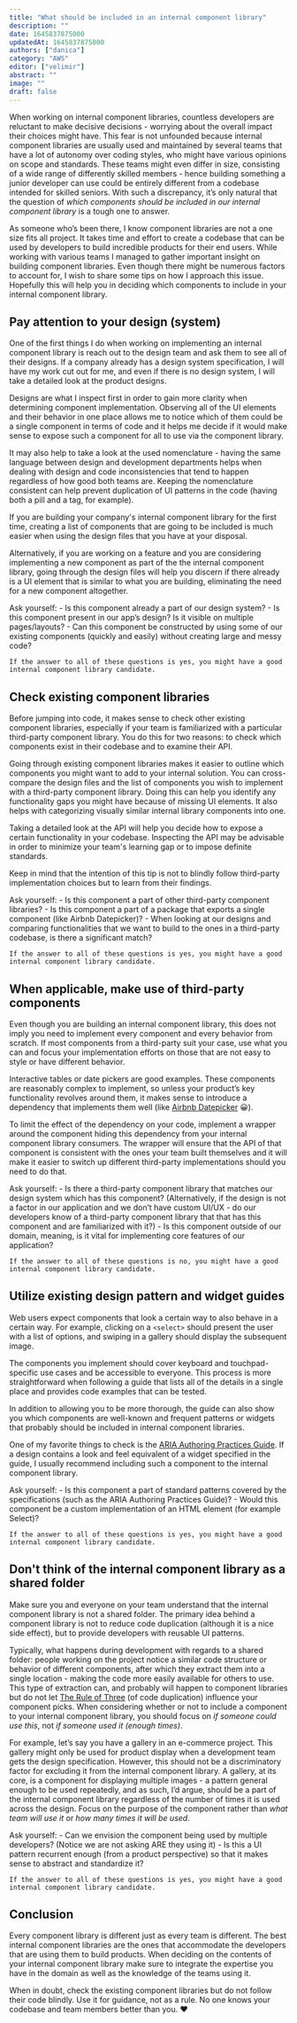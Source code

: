 ```yaml
---
title: "What should be included in an internal component library"
description: ""
date: 1645837875000
updatedAt: 1645837875000
authors: ["danica"]
category: "AWS"
editor: ["velimir"]
abstract: ""
image: ""
draft: false
---
```


When working on internal component libraries, countless developers are reluctant to make decisive decisions - worrying about the overall impact their choices might have. This fear is not unfounded because internal component libraries are usually used and maintained by several teams that have a lot of autonomy over coding styles, who might have various opinions on scope and standards. These teams might even differ in size, consisting of a wide range of differently skilled members - hence building something a junior developer can use could be entirely different from a codebase intended for skilled seniors. With such a discrepancy, it’s only natural that the question of *which components should be included in our internal component library* is a tough one to answer.

As someone who’s been there, I know component libraries are not a one size fits all project. It takes time and effort to create a codebase that can be used by developers to build incredible products for their end users. While working with various teams I managed to gather important insight on building component libraries. Even though there might be numerous factors to account for, I wish to share some tips on how I approach this issue. Hopefully this will help you in deciding which components to include in your internal component library.

## Pay attention to your design (system)

One of the first things I do when working on implementing an internal component library is reach out to the design team and ask them to see all of their designs. If a company already has a design system specification, I will have my work cut out for me, and even if there is no design system, I will take a detailed look at the product designs.

Designs are what I inspect first in order to gain more clarity when determining component implementation. Observing all of the UI elements and their behavior in one place allows me to notice which of them could be a single component in terms of code and it helps me decide if it would make sense to expose such a component for all to use via the component library.

It may also help to take a look at the used nomenclature - having the same language between design and development departments helps when dealing with design and code inconsistencies that tend to happen regardless of how good both teams are. Keeping the nomenclature consistent can help prevent duplication of UI patterns in the code (having both a pill and a tag, for example).

If you are building your company's internal component library for the first time, creating a list of components that are going to be included is much easier when using the design files that you have at your disposal.

Alternatively, if you are working on a feature and you are considering implementing a new component as part of the the internal component library, going through the design files will help you discern if there already is a UI element that is similar to what you are building, eliminating the need for a new component altogether.

Ask yourself:
    - Is this component already a part of our design system?
    - Is this component present in our app’s design? Is it visible on multiple pages/layouts?
    - Can this component be constructed by using some of our existing components (quickly and easily) without creating large and messy code?

    If the answer to all of these questions is yes, you might have a good internal component library candidate.

## Check existing component libraries

Before jumping into code, it makes sense to check other existing component libraries, especially if your team is familiarized with a particular third-party component library. You do this for two reasons: to check which components exist in their codebase and to examine their API.

Going through existing component libraries makes it easier to outline which components you might want to add to your internal solution. You can cross-compare the design files and the list of components you wish to implement with a third-party component library. Doing this can help you identify any functionality gaps you might have because of missing UI elements. It also helps with categorizing visually similar internal library components into one.

Taking a detailed look at the API will help you decide how to expose a certain functionality in your codebase. Inspecting the API may be advisable in order to minimize your team's learning gap or to impose definite standards.

Keep in mind that the intention of this tip is not to blindly follow third-party implementation choices but to learn from their findings.

Ask yourself:
    - Is this component a part of other third-party component libraries?
    - Is this component a part of a package that exports a single component (like Airbnb Datepicker)?
    - When looking at our designs and comparing functionalities that we want to build to the ones in a third-party codebase, is there a significant match?

    If the answer to all of these questions is yes, you might have a good internal component library candidate.

## When applicable, make use of third-party components

Even though you are building an internal component library, this does not imply you need to implement every component and every behavior from scratch. If most components from a third-party suit your case, use what you can and focus your implementation efforts on those that are not easy to style or have different behavior.

Interactive tables or date pickers are good examples. These components are reasonably complex to implement, so unless your product’s key functionality revolves around them, it makes sense to introduce a dependency that implements them well (like [Airbnb Datepicker](https://react-dates.github.io/react-dates/?path=/story/daterangepicker-drp--default) 😀).

To limit the effect of the dependency on your code, implement a wrapper around the component hiding this dependency from your internal component library consumers. The wrapper will ensure that the API of that component is consistent with the ones your team built themselves and it will make it easier to switch up different third-party implementations should you need to do that.

Ask yourself:
    - Is there a third-party component library that matches our design system which has this component? (Alternatively, if the design is not a factor in our application and we don’t have custom UI/UX - do our developers know of a third-party component library that that has this component and are familiarized with it?)
    - Is this component outside of our domain, meaning, is it vital for implementing core features of our application?

    If the answer to all of these questions is no, you might have a good internal component library candidate.

## Utilize existing design pattern and widget guides

Web users expect components that look a certain way to also behave in a certain way. For example, clicking on a `<select>` should present the user with a list of options, and swiping in a gallery should display the subsequent image.

The components you implement should cover keyboard and touchpad-specific use cases and be accessible to everyone. This process is more straightforward when following a guide that lists all of the details in a single place and provides code examples that can be tested.

In addition to allowing you to be more thorough, the guide can also show you which components are well-known and frequent patterns or widgets that probably should be included in internal component libraries.

One of my favorite things to check is the [ARIA Authoring Practices Guide](https://www.w3.org/WAI/ARIA/apg/). If a design contains a look and feel equivalent of a widget specified in the guide, I usually recommend including such a component to the internal component library.

Ask yourself:
    - Is this component a part of standard patterns covered by the specifications (such as the ARIA Authoring Practices Guide)?
    - Would this component be a custom implementation of an HTML element (for example Select)?

    If the answer to all of these questions is yes, you might have a good internal component library candidate.

## Don't think of the internal component library as a shared folder

Make sure you and everyone on your team understand that the internal component library is not a shared folder. The primary idea behind a component library is not to reduce code duplication (although it is a nice side effect), but to provide developers with reusable UI patterns.

Typically, what happens during development with regards to a shared folder: people working on the project notice a similar code structure or behavior of different components, after which they extract them into a single location - making the code more easily available for others to use. This type of extraction can, and probably will happen to component libraries but do not let [The Rule of Three](https://blog.codinghorror.com/rule-of-three/) (of code duplication) influence your component picks. When considering whether or not to include a component to your internal component library, you should focus on *if someone could use this*, not *if someone used it (enough times)*.

For example, let’s say you have a gallery in an e-commerce project. This gallery might only be used for product display when a development team gets the design specification. However, this should not be a discriminatory factor for excluding it from the internal component library. A gallery, at its core, is a component for displaying multiple images - a pattern general enough to be used repeatedly, and as such, I’d argue, should be a part of the internal component library regardless of the number of times it is used across the design. Focus on the purpose of the component rather than *what team will use it* or *how many times it will be used*.

Ask yourself:
    - Can we envision the component being used by multiple developers? (Notice we are not asking ARE they using it)
    - Is this a UI pattern recurrent enough (from a product perspective) so that it makes sense to abstract and standardize it?

    If the answer to all of these questions is yes, you might have a good internal component library candidate.

## Conclusion

Every component library is different just as every team is different. The best internal component libraries are the ones that accommodate the developers that are using them to build products. When deciding on the contents of your internal component library make sure to integrate the expertise you have in the domain as well as the knowledge of the teams using it.

When in doubt, check the existing component libraries but do not follow their code blindly. Use it for guidance, not as a rule. No one knows your codebase and team members better than you. ❤️

